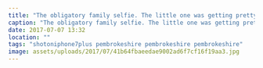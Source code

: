 ```yaml
---
title: "The obligatory family selfie. The little one was getting pretty tired by this point, not having slept all morning."
caption: "The obligatory family selfie. The little one was getting pretty tired by this point, not having slept all morning."
date: 2017-07-07 13:32
location: ""
tags: "shotoniphone7plus pembrokeshire pembrokeshire pembrokeshire"
image: assets/uploads/2017/07/41b64fbaeedae9002ad6f7cf16f19aa3.jpg
---
```

